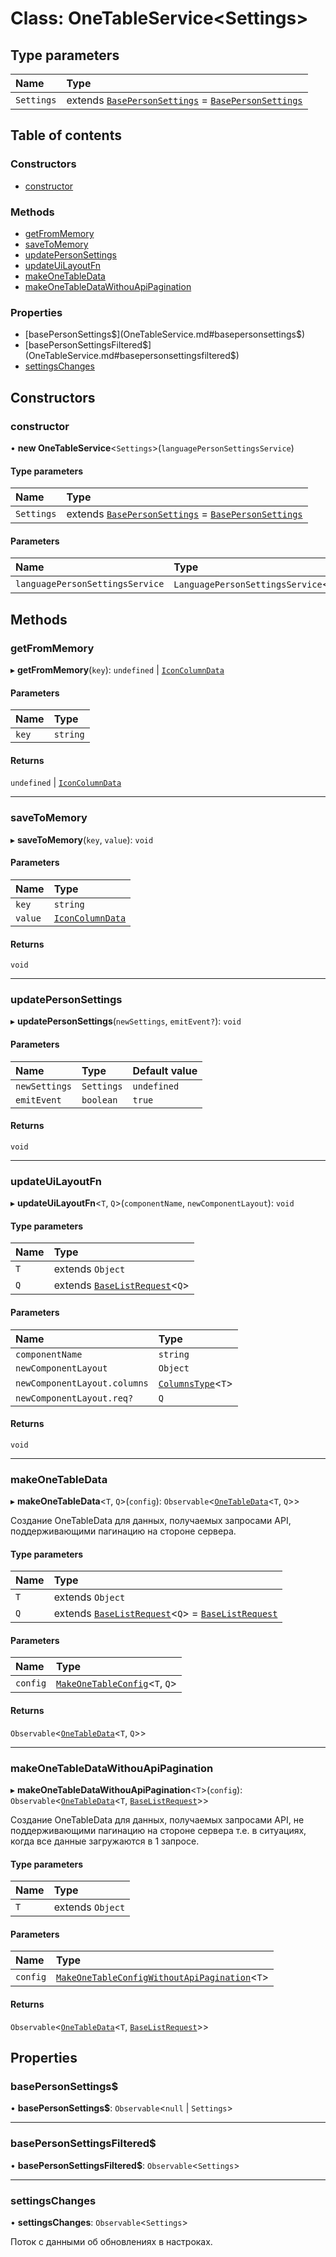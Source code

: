 # Class: OneTableService<Settings\>

## Type parameters

| Name | Type |
| :------ | :------ |
| `Settings` | extends [`BasePersonSettings`](../interfaces/BasePersonSettings.md) = [`BasePersonSettings`](../interfaces/BasePersonSettings.md) |

## Table of contents

### Constructors

- [constructor](OneTableService.md#constructor)

### Methods

- [getFromMemory](OneTableService.md#getfrommemory)
- [saveToMemory](OneTableService.md#savetomemory)
- [updatePersonSettings](OneTableService.md#updatepersonsettings)
- [updateUiLayoutFn](OneTableService.md#updateuilayoutfn)
- [makeOneTableData](OneTableService.md#makeonetabledata)
- [makeOneTableDataWithouApiPagination](OneTableService.md#makeonetabledatawithouapipagination)

### Properties

- [basePersonSettings$](OneTableService.md#basepersonsettings$)
- [basePersonSettingsFiltered$](OneTableService.md#basepersonsettingsfiltered$)
- [settingsChanges](OneTableService.md#settingschanges)

## Constructors

### constructor

• **new OneTableService**<`Settings`\>(`languagePersonSettingsService`)

#### Type parameters

| Name | Type |
| :------ | :------ |
| `Settings` | extends [`BasePersonSettings`](../interfaces/BasePersonSettings.md) = [`BasePersonSettings`](../interfaces/BasePersonSettings.md) |

#### Parameters

| Name | Type |
| :------ | :------ |
| `languagePersonSettingsService` | `LanguagePersonSettingsService`<`Settings`\> |

## Methods

### getFromMemory

▸ **getFromMemory**(`key`): `undefined` \| [`IconColumnData`](../interfaces/IconColumnData.md)

#### Parameters

| Name | Type |
| :------ | :------ |
| `key` | `string` |

#### Returns

`undefined` \| [`IconColumnData`](../interfaces/IconColumnData.md)

___

### saveToMemory

▸ **saveToMemory**(`key`, `value`): `void`

#### Parameters

| Name | Type |
| :------ | :------ |
| `key` | `string` |
| `value` | [`IconColumnData`](../interfaces/IconColumnData.md) |

#### Returns

`void`

___

### updatePersonSettings

▸ **updatePersonSettings**(`newSettings`, `emitEvent?`): `void`

#### Parameters

| Name | Type | Default value |
| :------ | :------ | :------ |
| `newSettings` | `Settings` | `undefined` |
| `emitEvent` | `boolean` | `true` |

#### Returns

`void`

___

### updateUiLayoutFn

▸ **updateUiLayoutFn**<`T`, `Q`\>(`componentName`, `newComponentLayout`): `void`

#### Type parameters

| Name | Type |
| :------ | :------ |
| `T` | extends `Object` |
| `Q` | extends [`BaseListRequest`](BaseListRequest.md)<`Q`\> |

#### Parameters

| Name | Type |
| :------ | :------ |
| `componentName` | `string` |
| `newComponentLayout` | `Object` |
| `newComponentLayout.columns` | [`ColumnsType`](../README.md#columnstype)<`T`\> |
| `newComponentLayout.req?` | `Q` |

#### Returns

`void`

___

### makeOneTableData

▸ **makeOneTableData**<`T`, `Q`\>(`config`): `Observable`<[`OneTableData`](OneTableData.md)<`T`, `Q`\>\>

Создание OneTableData для данных, получаемых запросами API, поддерживающими пагинацию на стороне сервера.

#### Type parameters

| Name | Type |
| :------ | :------ |
| `T` | extends `Object` |
| `Q` | extends [`BaseListRequest`](BaseListRequest.md)<`Q`\> = [`BaseListRequest`](BaseListRequest.md) |

#### Parameters

| Name | Type |
| :------ | :------ |
| `config` | [`MakeOneTableConfig`](../interfaces/MakeOneTableConfig.md)<`T`, `Q`\> |

#### Returns

`Observable`<[`OneTableData`](OneTableData.md)<`T`, `Q`\>\>

___

### makeOneTableDataWithouApiPagination

▸ **makeOneTableDataWithouApiPagination**<`T`\>(`config`): `Observable`<[`OneTableData`](OneTableData.md)<`T`, [`BaseListRequest`](BaseListRequest.md)\>\>

Создание OneTableData для данных, получаемых запросами API, не поддерживающими пагинацию на стороне сервера 
т.е. в ситуациях, когда все данные загружаются в 1 запросе.

#### Type parameters

| Name | Type |
| :------ | :------ |
| `T` | extends `Object` |

#### Parameters

| Name | Type |
| :------ | :------ |
| `config` | [`MakeOneTableConfigWithoutApiPagination`](../README.md#makeonetableconfigwithoutapipagination)<`T`\> |

#### Returns

`Observable`<[`OneTableData`](OneTableData.md)<`T`, [`BaseListRequest`](BaseListRequest.md)\>\>

## Properties

### basePersonSettings$

• **basePersonSettings$**: `Observable`<``null`` \| `Settings`\>

___

### basePersonSettingsFiltered$

• **basePersonSettingsFiltered$**: `Observable`<`Settings`\>

___

### settingsChanges

• **settingsChanges**: `Observable`<`Settings`\>

Поток с данными об обновлениях в настроках.
